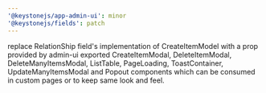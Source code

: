 ```yaml
---
'@keystonejs/app-admin-ui': minor
'@keystonejs/fields': patch
---
```


replace RelationShip field's implementation of CreateItemModel with a prop provided by admin-ui
exported CreateItemModal, DeleteItemModal, DeleteManyItemsModal, ListTable, PageLoading, ToastContainer, UpdateManyItemsModal and Popout components which can be consumed in custom pages or to keep same look and feel.
